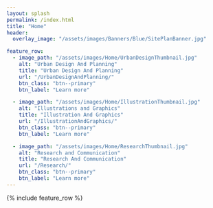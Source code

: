 ```yaml
---
layout: splash
permalink: /index.html
title: "Home"
header:
  overlay_image: "/assets/images/Banners/Blue/SitePlanBanner.jpg"

feature_row:
  - image_path: "/assets/images/Home/UrbanDesignThumbnail.jpg"
    alt: "Urban Design And Planning"
    title: "Urban Design And Planning"
    url: "/UrbanDesignAndPlanning/"
    btn_class: "btn--primary"
    btn_label: "Learn more"

  - image_path: "/assets/images/Home/IllustrationThumbnail.jpg"
    alt: "Illustrations and Graphics"
    title: "Illustration And Graphics"
    url: "/IllustrationAndGraphics/"
    btn_class: "btn--primary"
    btn_label: "Learn more"

  - image_path: "/assets/images/Home/ResearchThumbnail.jpg"
    alt: "Research and Communication"
    title: "Research And Communication"
    url: "/Research/"
    btn_class: "btn--primary"
    btn_label: "Learn more"
---
```


{% include feature_row %}
